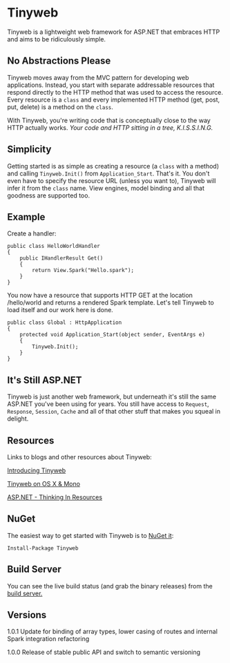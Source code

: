 # Tinyweb

Tinyweb is a lightweight web framework for ASP.NET that embraces HTTP and aims to be ridiculously simple.

## No Abstractions Please

Tinyweb moves away from the MVC pattern for developing web applications. Instead, you start with separate addressable resources that respond directly to the HTTP method that was used to access the resource. Every resource is a `class` and every implemented HTTP method (get, post, put, delete) is a method on the `class`. 

With Tinyweb, you're writing code that is conceptually close to the way HTTP actually works. *Your code and HTTP sitting in a tree, K.I.S.S.I.N.G.*

## Simplicity

Getting started is as simple as creating a resource (a `class` with a method) and calling `Tinyweb.Init()` from `Application_Start`. That's it. You don't even have to specify the resource URL (unless you want to), Tinyweb will infer it from the `class` name. View engines, model binding and all that goodness are supported too.

## Example

Create a handler:

    public class HelloWorldHandler
    {
    	public IHandlerResult Get()
    	{
    		return View.Spark("Hello.spark");
    	}    	
    }

You now have a resource that supports HTTP GET at the location /hello/world and returns a rendered Spark template. Let's tell Tinyweb to load itself and our work here is done.

    public class Global : HttpApplication
    {
        protected void Application_Start(object sender, EventArgs e)
        {
            Tinyweb.Init();
        }
    }

## It's Still ASP.NET

Tinyweb is just another web framework, but underneath it's still the same ASP.NET you've been using for years. You still have access to `Request`, `Response`, `Session`, `Cache` and all of that other stuff that makes you squeal in delight.

## Resources

Links to blogs and other resources about Tinyweb:

[Introducing Tinyweb](http://invalidcast.com/2010/12/my-new-black)

[Tinyweb on OS X & Mono](http://invalidcast.com/2011/01/tinyweb-does-mono)

[ASP.NET - Thinking In Resources](http://invalidcast.com/2011/03/asp-net-thinking-in-resources)

## NuGet

The easiest way to get started with Tinyweb is to [NuGet it](http://nuget.org/List/Packages/Tinyweb):

    Install-Package Tinyweb

## Build Server

You can see the live build status (and grab the binary releases) from the [build server.](http://ci.thunder.invalidcast.com)

## Versions

1.0.1 Update for binding of array types, lower casing of routes and internal Spark integration refactoring

1.0.0 Release of stable public API and switch to semantic versioning
